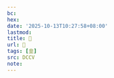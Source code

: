 ```yaml
---
bc:
hex:
date: '2025-10-13T10:27:58+08:00'
lastmod:
title: 􂔚
url: 􂔚
tags: [韭]
src: DCCV
note:
---
```

